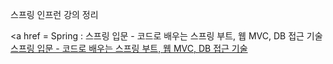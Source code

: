 스프링 인프런 강의 정리

<a href =
Spring : 스프링 입문 - 코드로 배우는 스프링 부트, 웹 MVC, DB 접근 기술
<a href="https://www.inflearn.com/course/%EC%8A%A4%ED%94%84%EB%A7%81-%EC%9E%85%EB%AC%B8-%EC%8A%A4%ED%94%84%EB%A7%81%EB%B6%80%ED%8A%B8/" rel="nofollow">스프링 입문 - 코드로 배우는 스프링 부트, 웹 MVC, DB 접근 기술</a>
